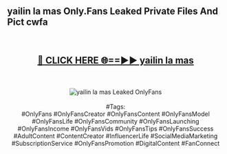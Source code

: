 <h2>yailin la mas Only.Fans Leaked Private Files And Pict cwfa</h2>
<br>
<div align="center">
<h2><a href="https://mediafiles.top/yailin_la_mas" rel="nofollow">🔴 CLICK HERE 🌐==►► yailin la mas</a></h2>
<br>
<br>
<a href="https://mediafiles.top/yailin_la_mas" rel="nofollow" data-target="animated-image.originalLink"><img src="https://i.ibb.co.com/WyWwxjT/player-gif2.gif" alt="yailin la mas Leaked OnlyFans" style="max-width: 100%; display: inline-block;" data-target="animated-image.originalImage"></a>
<br><br>
#Tags:
<br>
#OnlyFans #OnlyFansCreator #OnlyFansContent #OnlyFansModel #OnlyFansLife #OnlyFansCommunity #OnlyFansLaunching #OnlyFansIncome #OnlyFansVids #OnlyFansTips #OnlyFansSuccess #AdultContent #ContentCreator #InfluencerLife #SocialMediaMarketing #SubscriptionService #OnlyFansPromotion #DigitalContent #FanConnect
</div>
<br>